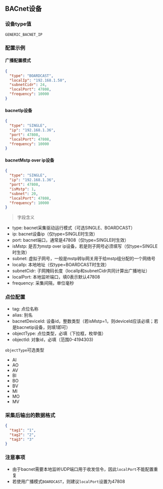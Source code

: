 ## BACnet设备

### 设备type值
`GENERIC_BACNET_IP`
### 配置示例
#### 广播配置模式
```json
{
  "type": "BOARDCAST",
  "localIp": "192.168.1.50",
  "subnetCidr": 24,
  "localPort": 47808,
  "frequency": 10000
}
```

#### bacnetIp设备
```json
{
  "type": "SINGLE",
  "ip": "192.168.1.36",
  "port": 47808,
  "localPort": 47808,
  "frequency": 10000
}
```

#### bacnetMstp over ip设备
```json
{
  "type": "SINGLE",
  "ip": "192.168.1.36",
  "port": 47808,
  "isMstp": 1,
  "subnet": 20,
  "localPort": 47808,
  "frequency": 10000
}
```

> 字段含义

- type: bacnet采集驱动运行模式（可选SINGLE、BOARDCAST）
- ip:  bacnet设备ip（仅type=SINGLE时生效）
- port:  bacnet端口，通常是47808（仅type=SINGLE时生效）
- isMstp: 是否为mstp over ip设备，若是则子网号必须填写（仅type=SINGLE时生效）
- subnet: 虚拟子网号，一般是mstp转Ip网关用于给mstp组分配的一个网络号
- localIp: 本地地址（仅type=BOARDCAST时生效）
- subnetCidr: 子网掩码长度（localIp和subnetCidr共同计算出广播地址）
- localPort:  本地监听端口，填0表示默认47808
- frequency:  采集间隔，单位毫秒

### 点位配置
- tag: 点位名称
- alias: 别名
- bacnetDeviceId: 设备id，整数类型（若isMstp=1，则deviceId应该必填；若是bacnetip设备，则填1即可）
- objectType: 点位类型，必填（下拉框，枚举值）
- objectId: 对象id，必填（范围0-4194303)

`objectType`可选类型
* AI
* AO
* AV
* BI
* BO
* BV
* MI
* MO
* MV

### 采集后输出的数据格式
```json
{
  "tag1": "1",
  "tag2": "2",
  "tag3": "3"
}
```

### 注意事项
* 由于bacnet需要本地监听UDP端口用于收发信令，因此`localPort`不能配置重复
* 若使用广播模式`BOARDCAST`，则建议`localPort`设置为47808
